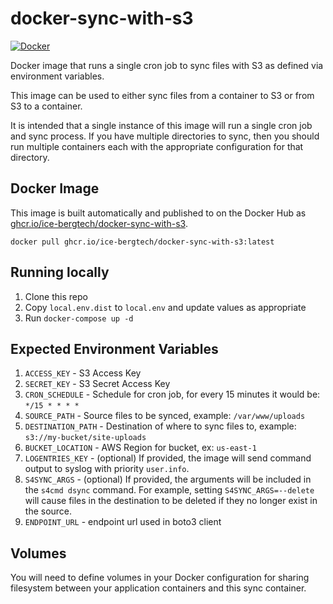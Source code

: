 # docker-sync-with-s3

[![Docker](https://github.com/ice-bergtech/docker-sync-with-s3/actions/workflows/docker-publish.yml/badge.svg)](https://github.com/ice-bergtech/docker-sync-with-s3/actions/workflows/docker-publish.yml)

Docker image that runs a single cron job to sync files with S3 as defined via environment variables.

This image can be used to either sync files from a container to S3 or from S3 to a container. 

It is intended that a single instance of this image will run a single cron job and sync process. If you have multiple 
directories to sync, then you should run multiple containers each with the appropriate configuration for that directory. 

## Docker Image

This image is built automatically and published to on the Docker Hub as [ghcr.io/ice-bergtech/docker-sync-with-s3](https://github.com/ice-bergtech/docker-sync-with-s3/pkgs/container/docker-sync-with-s3).

```
docker pull ghcr.io/ice-bergtech/docker-sync-with-s3:latest
```

## Running locally

1. Clone this repo
2. Copy `local.env.dist` to `local.env` and update values as appropriate
3. Run `docker-compose up -d`

## Expected Environment Variables

1. `ACCESS_KEY` - S3 Access Key
2. `SECRET_KEY` - S3 Secret Access Key
3. `CRON_SCHEDULE` - Schedule for cron job, for every 15 minutes it would be: `*/15 * * * *`
4. `SOURCE_PATH` - Source files to be synced, example: `/var/www/uploads`
5. `DESTINATION_PATH` - Destination of where to sync files to, example: `s3://my-bucket/site-uploads`
6. `BUCKET_LOCATION` - AWS Region for bucket, ex: `us-east-1`
7. `LOGENTRIES_KEY` - (optional) If provided, the image will send command output to syslog with priority `user.info`.
8. `S4SYNC_ARGS` - (optional) If provided, the arguments will be included in the `s4cmd dsync` command. For example, setting `S4SYNC_ARGS=--delete` will cause files in the destination to be deleted if they no longer exist in the source.
9. `ENDPOINT_URL` - endpoint url used in boto3 client

## Volumes

You will need to define volumes in your Docker configuration for sharing filesystem between your application 
containers and this sync container.
